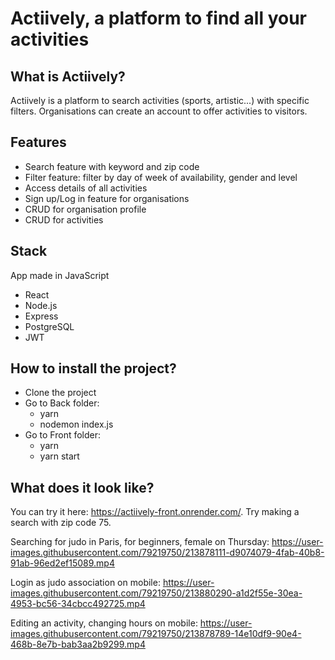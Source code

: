 # Actiively, a platform to find all your activities

## What is Actiively?
Actiively is a platform to search activities (sports, artistic...) with specific filters. 
Organisations can create an account to offer activities to visitors.

## Features
- Search feature with keyword and zip code
- Filter feature: filter by day of week of availability, gender and level
- Access details of all activities
- Sign up/Log in feature for organisations
- CRUD for organisation profile
- CRUD for activities

## Stack
App made in JavaScript
- React
- Node.js
- Express
- PostgreSQL
- JWT

## How to install the project?
- Clone the project
- Go to Back folder:
  - yarn
  - nodemon index.js
- Go to Front folder:
  - yarn
  - yarn start

## What does it look like?
You can try it here: https://actiively-front.onrender.com/. Try making a search with zip code 75.

Searching for judo in Paris, for beginners, female on Thursday:
https://user-images.githubusercontent.com/79219750/213878111-d9074079-4fab-40b8-91ab-96ed2ef15089.mp4

Login as judo association on mobile:
https://user-images.githubusercontent.com/79219750/213880290-a1d2f55e-30ea-4953-bc56-34cbcc492725.mp4

Editing an activity, changing hours on mobile:
https://user-images.githubusercontent.com/79219750/213878789-14e10df9-90e4-468b-8e7b-bab3aa2b9299.mp4

